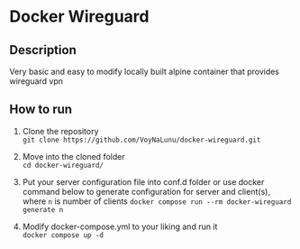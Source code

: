 # Docker Wireguard

## Description
Very basic and easy to modify locally built alpine container that provides wireguard vpn  

## How to run

1. Clone the repository  
`git clone https://github.com/VoyNaLunu/docker-wireguard.git`  

2. Move into the cloned folder  
`cd docker-wireguard/`

3. Put your server configuration file into conf.d folder or use docker command below to generate configuration for server and client(s), where `n` is number of clients
`docker compose run --rm docker-wireguard generate n`


4. Modify docker-compose.yml to your liking and run it  
`docker compose up -d`
